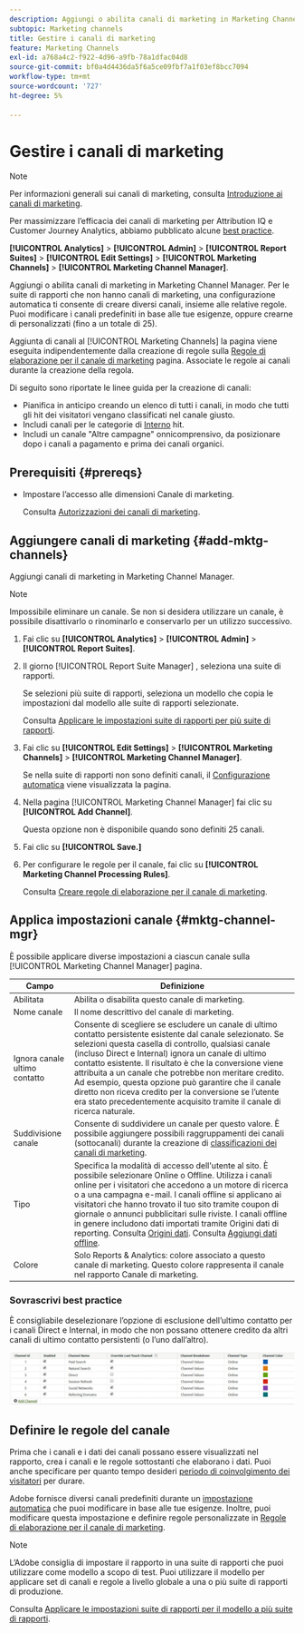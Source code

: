 ```yaml
---
description: Aggiungi o abilita canali di marketing in Marketing Channel Manager. Per le suite di rapporti che non hanno canali di marketing, una configurazione automatica ti consente di creare diversi canali, insieme alle relative regole. Puoi modificare i canali predefiniti in base alle tue esigenze, oppure crearne di personalizzati (fino a un totale di 25).
subtopic: Marketing channels
title: Gestire i canali di marketing
feature: Marketing Channels
exl-id: a768a4c2-f922-4d96-a9fb-78a1dfac04d8
source-git-commit: bf0a4d4436da5f6a5ce09fbf7a1f03ef8bcc7094
workflow-type: tm+mt
source-wordcount: '727'
ht-degree: 5%

---
```


# Gestire i canali di marketing

>[!NOTE]
>
> Per informazioni generali sui canali di marketing, consulta [Introduzione ai canali di marketing](/help/components/c-marketing-channels/c-getting-started-mchannel.md).
>
> Per massimizzare l’efficacia dei canali di marketing per Attribution IQ e Customer Journey Analytics, abbiamo pubblicato alcune [best practice](/help/components/c-marketing-channels/mchannel-best-practices.md).

**[!UICONTROL Analytics]** > **[!UICONTROL Admin]** > **[!UICONTROL Report Suites]** > **[!UICONTROL Edit Settings]** > **[!UICONTROL Marketing Channels]** > **[!UICONTROL Marketing Channel Manager]**.

Aggiungi o abilita canali di marketing in Marketing Channel Manager. Per le suite di rapporti che non hanno canali di marketing, una configurazione automatica ti consente di creare diversi canali, insieme alle relative regole. Puoi modificare i canali predefiniti in base alle tue esigenze, oppure crearne di personalizzati (fino a un totale di 25).

Aggiunta di canali al [!UICONTROL Marketing Channels] la pagina viene eseguita indipendentemente dalla creazione di regole sulla [Regole di elaborazione per il canale di marketing](/help/admin/admin/c-manage-report-suites/c-edit-report-suites/marketing-channels/c-rules.md) pagina. Associate le regole ai canali durante la creazione della regola.

Di seguito sono riportate le linee guida per la creazione di canali:

* Pianifica in anticipo creando un elenco di tutti i canali, in modo che tutti gli hit dei visitatori vengano classificati nel canale giusto.
* Includi canali per le categorie di [Interno](/help/admin/admin/c-manage-report-suites/c-edit-report-suites/marketing-channels/c-rules.md) hit.
* Includi un canale &quot;Altre campagne&quot; onnicomprensivo, da posizionare dopo i canali a pagamento e prima dei canali organici.


## Prerequisiti {#prereqs}

* Impostare l’accesso alle dimensioni Canale di marketing.

   Consulta [Autorizzazioni dei canali di marketing](/help/components/c-marketing-channels/c-channel-report-access.md).

## Aggiungere canali di marketing {#add-mktg-channels}

Aggiungi canali di marketing in Marketing Channel Manager.

>[!NOTE]
>
>Impossibile eliminare un canale. Se non si desidera utilizzare un canale, è possibile disattivarlo o rinominarlo e conservarlo per un utilizzo successivo.

1. Fai clic su **[!UICONTROL Analytics]** > **[!UICONTROL Admin]** > **[!UICONTROL Report Suites]**.
1. Il giorno [!UICONTROL Report Suite Manager] , seleziona una suite di rapporti.

   Se selezioni più suite di rapporti, seleziona un modello che copia le impostazioni dal modello alle suite di rapporti selezionate.

   Consulta [Applicare le impostazioni suite di rapporti per più suite di rapporti](/help/components/c-marketing-channels/c-getting-started-mchannel.md).

1. Fai clic su **[!UICONTROL Edit Settings]** > **[!UICONTROL Marketing Channels]** > **[!UICONTROL Marketing Channel Manager]**.

   Se nella suite di rapporti non sono definiti canali, il [Configurazione automatica](/help/components/c-marketing-channels/c-getting-started-mchannel.md) viene visualizzata la pagina.

1. Nella pagina [!UICONTROL Marketing Channel Manager] fai clic su **[!UICONTROL Add Channel]**.

   Questa opzione non è disponibile quando sono definiti 25 canali.

1. Fai clic su **[!UICONTROL Save.]**
1. Per configurare le regole per il canale, fai clic su **[!UICONTROL Marketing Channel Processing Rules]**.

   Consulta [Creare regole di elaborazione per il canale di marketing](/help/admin/admin/c-manage-report-suites/c-edit-report-suites/marketing-channels/c-rules.md).

## Applica impostazioni canale {#mktg-channel-mgr}

È possibile applicare diverse impostazioni a ciascun canale sulla [!UICONTROL Marketing Channel Manager] pagina.

| Campo | Definizione |
|--- |--- |
| Abilitata | Abilita o disabilita questo canale di marketing. |
| Nome canale | Il nome descrittivo del canale di marketing. |
| Ignora canale ultimo contatto | Consente di scegliere se escludere un canale di ultimo contatto persistente esistente dal canale selezionato. Se selezioni questa casella di controllo, qualsiasi canale (incluso Direct e Internal) ignora un canale di ultimo contatto esistente. Il risultato è che la conversione viene attribuita a un canale che potrebbe non meritare credito. Ad esempio, questa opzione può garantire che il canale diretto non riceva credito per la conversione se l’utente era stato precedentemente acquisito tramite il canale di ricerca naturale. |
| Suddivisione canale | Consente di suddividere un canale per questo valore. È possibile aggiungere possibili raggruppamenti dei canali (sottocanali) durante la creazione di [classificazioni dei canali di marketing](/help/admin/admin/c-manage-report-suites/c-edit-report-suites/marketing-channels/classifications-mchannel.md). |
| Tipo | Specifica la modalità di accesso dell&#39;utente al sito. È possibile selezionare Online o Offline. Utilizza i canali online per i visitatori che accedono a un motore di ricerca o a una campagna e-mail. I canali offline si applicano ai visitatori che hanno trovato il tuo sito tramite coupon di giornale o annunci pubblicitari sulle riviste. I canali offline in genere includono dati importati tramite Origini dati di reporting. Consulta [Origini dati](https://experienceleague.adobe.com/docs/analytics/import/data-sources/datasrc-home.html). Consulta [Aggiungi dati offline](/help/components/c-marketing-channels/c-getting-started-mchannel.md). |
| Colore | Solo Reports &amp; Analytics: colore associato a questo canale di marketing. Questo colore rappresenta il canale nel rapporto Canale di marketing. |

### Sovrascrivi best practice

È consigliabile deselezionare l’opzione di esclusione dell’ultimo contatto per i canali Direct e Internal, in modo che non possano ottenere credito da altri canali di ultimo contatto persistenti (o l’uno dall’altro).

![](assets/int-channel2.png)

## Definire le regole del canale

Prima che i canali e i dati dei canali possano essere visualizzati nel rapporto, crea i canali e le regole sottostanti che elaborano i dati. Puoi anche specificare per quanto tempo desideri [periodo di coinvolgimento dei visitatori](/help/admin/admin/c-manage-report-suites/c-edit-report-suites/marketing-channels/visitor-engagement.md) per durare.

Adobe fornisce diversi canali predefiniti durante un [impostazione automatica](/help/components/c-marketing-channels/c-getting-started-mchannel.md) che puoi modificare in base alle tue esigenze. Inoltre, puoi modificare questa impostazione e definire regole personalizzate in [Regole di elaborazione per il canale di marketing](/help/admin/admin/c-manage-report-suites/c-edit-report-suites/marketing-channels/c-rules.md).

>[!NOTE]
>
>L’Adobe consiglia di impostare il rapporto in una suite di rapporti che puoi utilizzare come modello a scopo di test. Puoi utilizzare il modello per applicare set di canali e regole a livello globale a una o più suite di rapporti di produzione.
>
>Consulta [Applicare le impostazioni suite di rapporti per il modello a più suite di rapporti](/help/components/c-marketing-channels/c-getting-started-mchannel.md).

